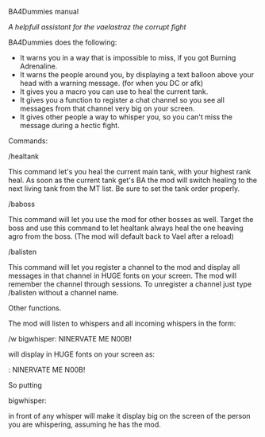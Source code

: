 BA4Dummies manual

*A helpfull assistant for the vaelastraz the corrupt fight*

BA4Dummies does the following:

- It warns you in a way that is impossible to miss, if you got Burning Adrenaline.
- It warns the people around you, by displaying a text balloon above your head with a warning message. (for when you DC or afk)
- It gives you a macro you can use to heal the current tank.
- It gives you a function to register a chat channel so you see all messages from that channel very big on your screen.
- It gives other people a way to whisper you, so you can't miss the message during a hectic fight.

Commands:

/healtank 

This command let's you heal the current main tank, with your highest rank heal. As soon as the current tank get's BA the mod will switch healing to the next living tank from the MT list. Be sure to set the tank order properly.

/baboss

This command will let you use the mod for other bosses as well. Target the boss and use this command to let healtank always heal the one heaving agro from the boss. (The mod will default back to Vael after a reload)

/balisten <channelname>

This command will let you register a channel to the mod and display all messages in that channel in HUGE fonts on your screen. The mod will remember the channel through sessions. To unregister a channel just type /balisten without a channel name.

Other functions.

The mod will listen to whispers and all incoming whispers in the form:

/w <yourname> bigwhisper: NINERVATE ME N00B!

will display in HUGE fonts on your screen as:

<speakername>: NINERVATE ME N00B!

So putting

bigwhisper:

in front of any whisper will make it display big on the screen of the person you are whispering, assuming he has the mod.